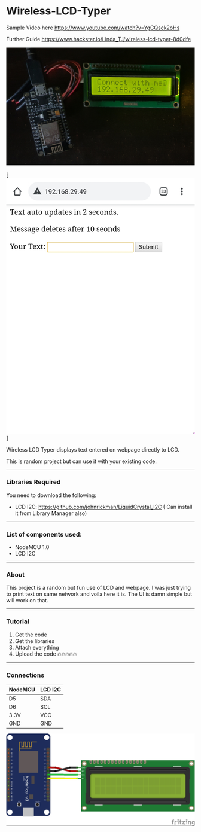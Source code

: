 # Wireless-LCD-Typer

Sample Video here https://www.youtube.com/watch?v=YgCQsck2oHs 

Further Guide https://www.hackster.io/Linda_TJ/wireless-lcd-typer-8d0dfe

[![PIC1](https://raw.githubusercontent.com/sam-tj/Wireless-LCD-Typer/main/sample-image-1.jpg)](https://www.youtube.com/watch?v=YgCQsck2oHs )

[![PIC2](https://raw.githubusercontent.com/sam-tj/Wireless-LCD-Typer/main/interface.jpg)]

Wireless LCD Typer displays text entered on webpage directly to LCD. 

This is random project but can use it with your existing code.

------------

### Libraries Required

You need to download the following:

- LCD I2C: https://github.com/johnrickman/LiquidCrystal_I2C ( Can install it from Library Manager also)

------------

### List of components used:
- NodeMCU 1.0
- LCD I2C

------------

### About
This project is a random but fun use of LCD and webpage. I was just trying to print text on same network and voila here it is. The UI is damn simple but will work on that.

------------
### Tutorial
1. Get the code
2. Get the libraries
3. Attach everything
4. Upload the code
	🔥🔥🔥🔥🔥

------------

### Connections
|  NodeMCU  |  LCD I2C  |
|  ------------ |  ------------ |
|  D5  |  SDA  |
|  D6  |  SCL  |
|  3.3V  |  VCC  |
|  GND  |  GND  |

![Connections](https://raw.githubusercontent.com/sam-tj/IOT-Digital-Clock/master/connections.jpg "Connections")
